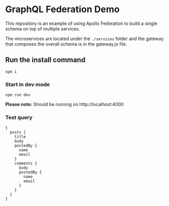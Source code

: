 # GraphQL Federation Demo

This repository is an example of using Apollo Federation to build a single schema on top of multiple services.

The microservices are located under the `./services` folder and the gateway that composes the overall schema is in the gateway.js file.

## Run the install command

```
npm i
```

### Start in dev mode

```
npm run dev
```
**Please note:** Should be running on http://localhost:4000


### Test query

```
{
  posts {
    title
    body
    postedBy {
      name
      email
    }
    comments {
      body
      postedBy {
        name
        email
      }
    }
  }
}
```



